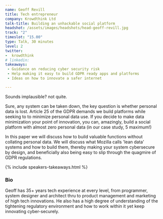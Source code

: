 ```yaml
---
name: Geoff Revill
title: Tech entrepreneur
company: Krowdthink Ltd
talk-title: Building an unhackable social platform
headshot: /assets/images/headshots/head-geoff-revill.jpg
track: "2"
timeslot: "15.00"
type: Talk, 30 minutes
level: 2
twitter:
-  krowdthink
# linkedin: 
takeaways:
 - Guidance on reducing cyber security risk
 - Help making it easy to build GDPR ready apps and platforms
 - Ideas on how to innovate a safer internet

---
```

Sounds implausible? not quite. 

Sure, any system can be taken down, the key question is whether personal data is lost. Article 25 of the GDPR demands we build platforms while seeking to to minimize personal data use.  If you decide to make data minimization your point of innovation, you can, amazingly, build a social platform with almost zero personal data (in our case study, 5 maximum!)

In this paper we will discuss how to build valuable functions without collating personal data. We will discuss what Mozilla calls 'lean data' systems and how to build them, thereby making your system cybersecure by design, and beneficially also being easy to slip through the quagmire of GDPR regulations.

{% include speakers-takeaways.html %}

<h3>Bio</h3>
Geoff has 35+ years tech experience at every level, from programmer, system designer and architect thru to product management and marketing of high tech innovations. He also has a high degree of understanding of the tightening regulatory environment and how to work within it yet keep innovating cyber-securely.
